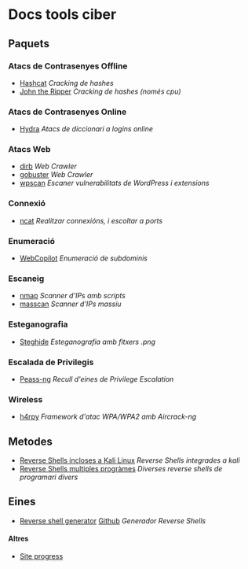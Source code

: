 # Docs tools ciber

## Paquets

### Atacs de Contrasenyes Offline
   - [Hashcat](./eines/Atacs_Contrasenyes/Atacs_Offline/hashcat/hashcat.md) *Cracking de hashes*
   - [John the Ripper](./eines/Atacs_Contrasenyes/Atacs_Offline/john_the_ripper/johntheripper.md) *Cracking de hashes (només cpu)*

### Atacs de Contrasenyes Online
   - [Hydra](./eines/Atacs_Contrasenyes/Atacs_Online/hydra/hydra.md) *Atacs de diccionari a logins online*

### Atacs Web
   - [dirb](./eines/Atacs_web/dirb/dirb.md) *Web Crawler*
   - [gobuster](./eines/Atacs_web/gobuster/gobuster.md) *Web Crawler*
   - [wpscan](./eines/Atacs_web/wpscan/wpscan.md) *Escaner vulnerabilitats de WordPress i extensions*

### Connexió
   - [ncat](./eines/Connexio/ncat/ncat.md) *Realitzar connexións, i escoltar a ports*

### Enumeració
   - [WebCopilot](./eines/Connexio/ncat/ncat.md) *Enumeració de subdominis*
  
### Escaneig
   - [nmap](./eines/Escaneig/nmap/nmap.md) *Scanner d'IPs amb scripts*
   - [masscan](./eines/Escaneig/masscan/masscan.md) *Scanner d'IPs massiu*

### Esteganografia
   - [Steghide](./eines/Esteganografia/steghide/steghide.md) *Esteganografia amb fitxers .png*
  
### Escalada de Privilegis
   - [Peass-ng](./eines/Privilege_Escalation/PEASS-ng/peass-ng.md) *Recull d'eines de Privilege Escalation*

### Wireless
   - [h4rpy](./eines/Wireless/h4rpy/h4rpy.md) *Framework d'atac WPA/WPA2 amb Aircrack-ng*


## Metodes
  - [Reverse Shells incloses a Kali Linux](./metodes/kaliReverseShells.md) *Reverse Shells integrades a kali*
  - [Reverse Shells multiples progràmes](./metodes/reverseShells.md) *Diverses reverse shells de programari divers*


## Eines
  - [Reverse shell generator](./einesExternes/reverse-shell-generator/index.html) [Github](https://github.com/0dayCTF/reverse-shell-generator) *Generador Reverse Shells*


#### Altres
  - [Site progress](siteProgress.md)